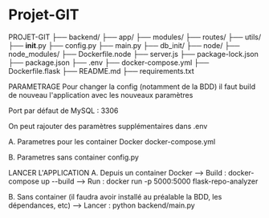 # Projet-GIT 

PROJET-GIT
├── backend/
        ├── app/
                ├── modules/
                ├── routes/
                ├── utils/
                ├── __init__.py
                ├── config.py
        ├── main.py
├── db_init/
├── node/
        ├── node_modules/
        ├── Dockerfile.node
        ├── server.js
        ├── package-lock.json
        ├── package.json
├── .env
├── docker-compose.yml
├── Dockerfile.flask
├── README.md
├── requirements.txt


PARAMETRAGE
Pour changer la config (notamment de la BDD) il faut build de nouveau 
l'application avec les nouveaux paramètres

Port par défaut de MySQL : 3306

On peut rajouter des paramètres supplémentaires dans .env

A. Parametres pour les container Docker
docker-compose.yml

B. Parametres sans container
config.py



LANCER L'APPLICATION
A. Depuis un container Docker
--> Build :
docker-compose up --build
--> Run :
docker run -p 5000:5000 flask-repo-analyzer

B. Sans container (il faudra avoir installé au préalable la BDD, les dépendances, etc)
--> Lancer :
python backend/main.py


